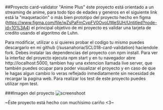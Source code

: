 ##Proyecto card-validator "Anime Plus"
éste proyecto está orientado a un streaming de anime, para todo tipo de edades y generos
en el siguiente link está la "maquetación" o más bien prototipo del proyecto hecho en figma
(https://www.figma.com/file/wZsPaFmCvpFV0OvoUWeSUH/Untitled?node-id=10%3A4)
el principal objetivo de mi proyecto es validar una tarjeta de credito usando el algoritmo de Luhn.

Para modificar, utilizar o si quieres probar el codigo tu mismo puedes descargarlo en mi github (/susanahoria/SCL018-card-validation) haciendole fork.
Debes instalar las dependencias del proyecto con npm install.
Para ver la interfaz del proyecto ejecuta npm start y en tu navegador abre http://localhost:5000, tambien hay una extencion llamada live server, que también puedes ocupar para poder visualizar el proyecto y en caso de que le hagas algun cambio lo veras reflejado inmediatamente sin necesidad de recargar la pagina web.
Para realizar los test de este proyecto puedes utilizar npm test.

###Imagen del proyecto
![screenshoot](https://user-images.githubusercontent.com/60509327/132383461-f1053004-323f-49e0-8379-d5a6183b4913.PNG)

~Éste proyecto está hecho con muchisimo cariño <3~
